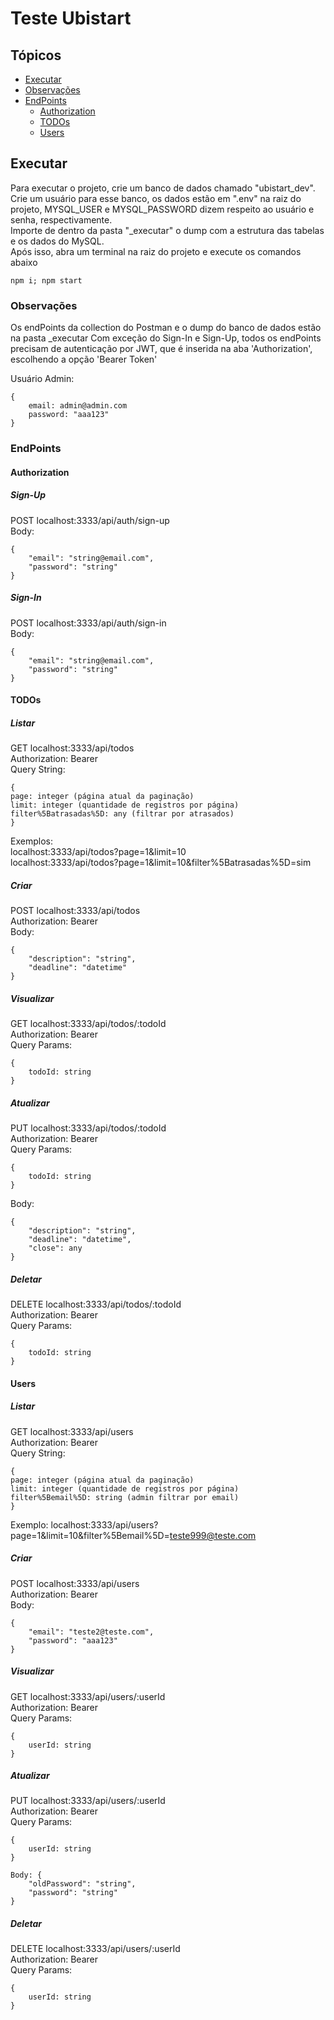 # Teste Ubistart

## Tópicos
<!--ts-->
* [Executar](#Executar)
* [Observações](#Observações)
* [EndPoints](#EndPoints)
    * [Authorization](#Authorization)
    * [TODOs](#TODOs)
    * [Users](#Users)
<!--te-->
## Executar

Para executar o projeto, crie um banco de dados chamado "ubistart_dev".<br>
Crie um usuário para esse banco, os dados estão em ".env" na raiz do projeto, MYSQL_USER e MYSQL_PASSWORD dizem respeito ao usuário e senha, respectivamente.<br>
Importe de dentro da pasta "_executar" o dump com a estrutura das tabelas e os dados do MySQL.<br>
Após isso, abra um terminal na raiz do projeto e execute os comandos abaixo
```nodejs
npm i; npm start
```
### Observações
Os endPoints da collection do Postman e o dump do banco de dados estão na pasta _executar
Com exceção do Sign-In e Sign-Up, todos os endPoints precisam de autenticação por JWT, que é inserida na aba 'Authorization', escolhendo a opção 'Bearer Token'

Usuário Admin:
```nodejs
{
    email: admin@admin.com
    password: "aaa123"
}
```

### EndPoints

#### Authorization
##### Sign-Up
POST localhost:3333/api/auth/sign-up<br>
Body:
```nodejs
{
    "email": "string@email.com",
    "password": "string"
}
```
##### Sign-In
POST localhost:3333/api/auth/sign-in<br>
Body:
```nodejs
{
    "email": "string@email.com",
    "password": "string"
}
```
#### TODOs
##### Listar
GET localhost:3333/api/todos<br>
Authorization: Bearer<br>
Query String: 
```nodejs
{
page: integer (página atual da paginação)
limit: integer (quantidade de registros por página)
filter%5Batrasadas%5D: any (filtrar por atrasados)
}
```
Exemplos:<br>
localhost:3333/api/todos?page=1&limit=10<br>
localhost:3333/api/todos?page=1&limit=10&filter%5Batrasadas%5D=sim
##### Criar
POST localhost:3333/api/todos<br>
Authorization: Bearer<br>
Body:
```nodejs
{
    "description": "string",
    "deadline": "datetime"
}
```
##### Visualizar
GET localhost:3333/api/todos/:todoId<br>
Authorization: Bearer<br>
Query Params:
```nodejs
{
    todoId: string
}
```

##### Atualizar
PUT localhost:3333/api/todos/:todoId<br>
Authorization: Bearer<br>
Query Params:
```nodejs
{
    todoId: string
}
```
Body:
```nodejs
{
    "description": "string",
    "deadline": "datetime",
    "close": any
}
```

##### Deletar
DELETE localhost:3333/api/todos/:todoId<br>
Authorization: Bearer<br>
Query Params:
```nodejs
{
    todoId: string
}
```
#### Users
##### Listar
GET localhost:3333/api/users<br>
Authorization: Bearer<br>
Query String:
```nodejs
{
page: integer (página atual da paginação)
limit: integer (quantidade de registros por página)
filter%5Bemail%5D: string (admin filtrar por email)
}
```
Exemplo: localhost:3333/api/users?page=1&limit=10&filter%5Bemail%5D=teste999@teste.com
##### Criar
POST localhost:3333/api/users<br>
Authorization: Bearer<br>
Body:
```nodejs
{
    "email": "teste2@teste.com",
    "password": "aaa123"
}
```

##### Visualizar
GET localhost:3333/api/users/:userId<br>
Authorization: Bearer<br>
Query Params:
```nodejs
{
    userId: string
}
```

##### Atualizar
PUT localhost:3333/api/users/:userId<br>
Authorization: Bearer<br>
Query Params:
```nodejs
{
    userId: string
}
```
```nodejs
Body: {
    "oldPassword": "string",
    "password": "string"
}
```

##### Deletar
DELETE localhost:3333/api/users/:userId<br>
Authorization: Bearer<br>
Query Params:
```nodejs
{
    userId: string
}
```
